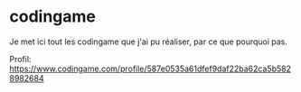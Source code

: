 # codingame

Je met ici tout les codingame que j'ai pu réaliser, par ce que pourquoi pas.

Profil: https://www.codingame.com/profile/587e0535a61dfef9daf22ba62ca5b5828982684

